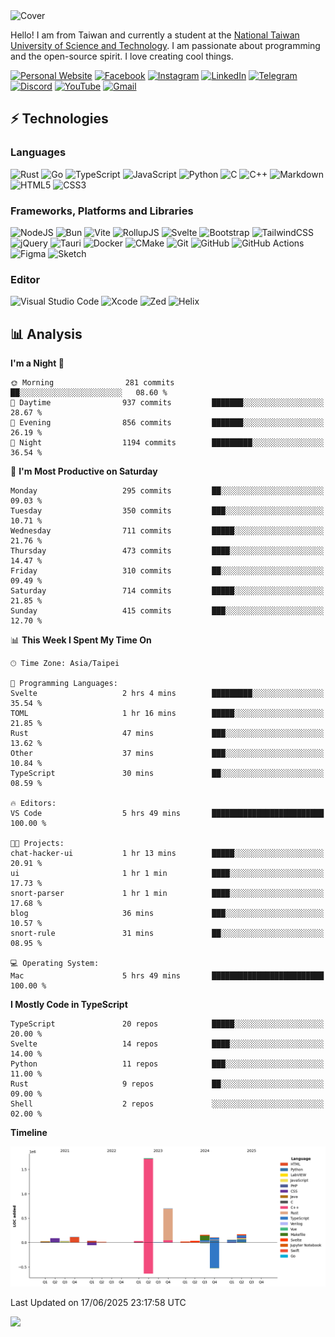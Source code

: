 <picture>
  <source media="(prefers-color-scheme: dark)" srcset="https://github.com/CRT-HAO/CRT-HAO/assets/31580253/6f53f4ab-546f-4db7-9f30-2c5b0711c0a2">
  <img alt="Cover" src="https://github.com/CRT-HAO/CRT-HAO/assets/31580253/4efdfca0-1005-43ab-8c60-07e6973a89b2">
</picture>

Hello! I am from Taiwan and currently a student at the [National Taiwan University of Science and Technology](https://www.ntust.edu.tw/). I am passionate about programming and the open-source spirit. I love creating cool things.

[![Personal Website](https://img.shields.io/badge/Personal%20Website-%23000000.svg?style=for-the-badge)](https://hayden.tw/)
[![Facebook](https://img.shields.io/badge/Facebook-%231877F2.svg?style=for-the-badge&logo=Facebook&logoColor=white)](https://www.facebook.com/CRT.HAO.CHUN/)
[![Instagram](https://img.shields.io/badge/Instagram-%23E4405F.svg?style=for-the-badge&logo=Instagram&logoColor=white)](https://www.instagram.com/crt_hao/)
[![LinkedIn](https://img.shields.io/badge/linkedin-%230077B5.svg?style=for-the-badge&logo=linkedin&logoColor=white)](https://www.linkedin.com/in/crthao/)
[![Telegram](https://img.shields.io/badge/Telegram-2CA5E0?style=for-the-badge&logo=telegram&logoColor=white)](https://t.me/CRT_HAO)
[![Discord](https://img.shields.io/badge/Discord-%235865F2.svg?style=for-the-badge&logo=discord&logoColor=white)](https://discordapp.com/users/401324674371551234)
[![YouTube](https://img.shields.io/badge/YouTube-%23FF0000.svg?style=for-the-badge&logo=YouTube&logoColor=white)](https://www.youtube.com/channel/UC-WnTCkztbitHGXnmvipUUg)
[![Gmail](https://img.shields.io/badge/Gmail-D14836?style=for-the-badge&logo=gmail&logoColor=white)](mailto:m831718@gmail.com)

## ⚡ Technologies

### Languages

![Rust](https://img.shields.io/badge/rust-%23000000.svg?style=for-the-badge&logo=rust&logoColor=white)
![Go](https://img.shields.io/badge/go-%2300ADD8.svg?style=for-the-badge&logo=go&logoColor=white)
![TypeScript](https://img.shields.io/badge/typescript-%23007ACC.svg?style=for-the-badge&logo=typescript&logoColor=white)
![JavaScript](https://img.shields.io/badge/javascript-%23323330.svg?style=for-the-badge&logo=javascript&logoColor=%23F7DF1E)
![Python](https://img.shields.io/badge/python-3670A0?style=for-the-badge&logo=python&logoColor=ffdd54)
![C](https://img.shields.io/badge/c-%2300599C.svg?style=for-the-badge&logo=c&logoColor=white)
![C++](https://img.shields.io/badge/c++-%2300599C.svg?style=for-the-badge&logo=c%2B%2B&logoColor=white)
![Markdown](https://img.shields.io/badge/markdown-%23000000.svg?style=for-the-badge&logo=markdown&logoColor=white)
![HTML5](https://img.shields.io/badge/html5-%23E34F26.svg?style=for-the-badge&logo=html5&logoColor=white)
![CSS3](https://img.shields.io/badge/css3-%231572B6.svg?style=for-the-badge&logo=css3&logoColor=white)

### Frameworks, Platforms and Libraries

![NodeJS](https://img.shields.io/badge/node.js-6DA55F?style=for-the-badge&logo=node.js&logoColor=white)
![Bun](https://img.shields.io/badge/Bun-%23000000.svg?style=for-the-badge&logo=bun&logoColor=white)
![Vite](https://img.shields.io/badge/vite-%23646CFF.svg?style=for-the-badge&logo=vite&logoColor=white)
![RollupJS](https://img.shields.io/badge/RollupJS-ef3335?style=for-the-badge&logo=rollup.js&logoColor=white)
![Svelte](https://img.shields.io/badge/svelte-%23f1413d.svg?style=for-the-badge&logo=svelte&logoColor=white)
![Bootstrap](https://img.shields.io/badge/bootstrap-%238511FA.svg?style=for-the-badge&logo=bootstrap&logoColor=white)
![TailwindCSS](https://img.shields.io/badge/tailwindcss-%2338B2AC.svg?style=for-the-badge&logo=tailwind-css&logoColor=white)
![jQuery](https://img.shields.io/badge/jquery-%230769AD.svg?style=for-the-badge&logo=jquery&logoColor=white)
![Tauri](https://img.shields.io/badge/tauri-%2324C8DB.svg?style=for-the-badge&logo=tauri&logoColor=%23FFFFFF)
![Docker](https://img.shields.io/badge/docker-%230db7ed.svg?style=for-the-badge&logo=docker&logoColor=white)
![CMake](https://img.shields.io/badge/CMake-%23008FBA.svg?style=for-the-badge&logo=cmake&logoColor=white)
![Git](https://img.shields.io/badge/git-%23F05033.svg?style=for-the-badge&logo=git&logoColor=white)
![GitHub](https://img.shields.io/badge/github-%23121011.svg?style=for-the-badge&logo=github&logoColor=white)
![GitHub Actions](https://img.shields.io/badge/github%20actions-%232671E5.svg?style=for-the-badge&logo=githubactions&logoColor=white)
![Figma](https://img.shields.io/badge/figma-%23F24E1E.svg?style=for-the-badge&logo=figma&logoColor=white)
![Sketch](https://img.shields.io/badge/Sketch-FFB387?style=for-the-badge&logo=sketch&logoColor=black)

### Editor

![Visual Studio Code](https://img.shields.io/badge/Visual%20Studio%20Code-0078d7.svg?style=for-the-badge&logo=visual-studio-code&logoColor=white)
![Xcode](https://img.shields.io/badge/Xcode-007ACC?style=for-the-badge&logo=Xcode&logoColor=white)
![Zed](https://img.shields.io/badge/Zed-F6F5F0?style=for-the-badge&logo=zed&logoColor=black)
![Helix](https://img.shields.io/badge/Helix-281733?style=for-the-badge&logo=helix&logoColor=white)

## 📊 Analysis

<!--START_SECTION:waka-->
**I'm a Night 🦉** 

```text
🌞 Morning                281 commits         ██░░░░░░░░░░░░░░░░░░░░░░░   08.60 % 
🌆 Daytime                937 commits         ███████░░░░░░░░░░░░░░░░░░   28.67 % 
🌃 Evening                856 commits         ███████░░░░░░░░░░░░░░░░░░   26.19 % 
🌙 Night                  1194 commits        █████████░░░░░░░░░░░░░░░░   36.54 % 
```
📅 **I'm Most Productive on Saturday** 

```text
Monday                   295 commits         ██░░░░░░░░░░░░░░░░░░░░░░░   09.03 % 
Tuesday                  350 commits         ███░░░░░░░░░░░░░░░░░░░░░░   10.71 % 
Wednesday                711 commits         █████░░░░░░░░░░░░░░░░░░░░   21.76 % 
Thursday                 473 commits         ████░░░░░░░░░░░░░░░░░░░░░   14.47 % 
Friday                   310 commits         ██░░░░░░░░░░░░░░░░░░░░░░░   09.49 % 
Saturday                 714 commits         █████░░░░░░░░░░░░░░░░░░░░   21.85 % 
Sunday                   415 commits         ███░░░░░░░░░░░░░░░░░░░░░░   12.70 % 
```


📊 **This Week I Spent My Time On** 

```text
🕑︎ Time Zone: Asia/Taipei

💬 Programming Languages: 
Svelte                   2 hrs 4 mins        █████████░░░░░░░░░░░░░░░░   35.54 % 
TOML                     1 hr 16 mins        █████░░░░░░░░░░░░░░░░░░░░   21.85 % 
Rust                     47 mins             ███░░░░░░░░░░░░░░░░░░░░░░   13.62 % 
Other                    37 mins             ███░░░░░░░░░░░░░░░░░░░░░░   10.84 % 
TypeScript               30 mins             ██░░░░░░░░░░░░░░░░░░░░░░░   08.59 % 

🔥 Editors: 
VS Code                  5 hrs 49 mins       █████████████████████████   100.00 % 

🐱‍💻 Projects: 
chat-hacker-ui           1 hr 13 mins        █████░░░░░░░░░░░░░░░░░░░░   20.91 % 
ui                       1 hr 1 min          ████░░░░░░░░░░░░░░░░░░░░░   17.73 % 
snort-parser             1 hr 1 min          ████░░░░░░░░░░░░░░░░░░░░░   17.68 % 
blog                     36 mins             ███░░░░░░░░░░░░░░░░░░░░░░   10.57 % 
snort-rule               31 mins             ██░░░░░░░░░░░░░░░░░░░░░░░   08.95 % 

💻 Operating System: 
Mac                      5 hrs 49 mins       █████████████████████████   100.00 % 
```

**I Mostly Code in TypeScript** 

```text
TypeScript               20 repos            █████░░░░░░░░░░░░░░░░░░░░   20.00 % 
Svelte                   14 repos            ████░░░░░░░░░░░░░░░░░░░░░   14.00 % 
Python                   11 repos            ███░░░░░░░░░░░░░░░░░░░░░░   11.00 % 
Rust                     9 repos             ██░░░░░░░░░░░░░░░░░░░░░░░   09.00 % 
Shell                    2 repos             ░░░░░░░░░░░░░░░░░░░░░░░░░   02.00 % 
```



**Timeline**

![Lines of Code chart](https://raw.githubusercontent.com/hayd1n/hayd1n/main/assets/bar_graph.png)


 Last Updated on 17/06/2025 23:17:58 UTC
<!--END_SECTION:waka-->

![](https://komarev.com/ghpvc/?username=CRT-HAO&style=flat-square)
